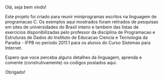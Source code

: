 Olá, seja bem vindo!

Este projeto foi criado para reunir miniprogramas escritos na linguagem de programacao C. Os exemplos aqui mostrados foram retirados de pesquisas em sites de universidades do Brasil inteiro e tambem das listas de exercicios disponibilizadas pelo professor da disciplina de Programacao e Estruturas de Dados do Instituto de Educacao Ciencia e Tecnologia da Paraiba - IFPB no periodo 2011.1 para os alunos do Curso Sistemas para Internet.

Espero que voce perceba alguns detalhes da linguagem, aprenda e comente (construtivamente) os codigos postados aqui.

Obrigado!
